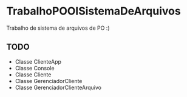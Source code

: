# TrabalhoPOOISistemaDeArquivos
Trabalho de sistema de arquivos de PO :)

## TODO

* Classe ClienteApp
* Classe Console
* Classe Cliente
* Classe GerenciadorCliente
* Classe GerenciadorClienteArquivo
